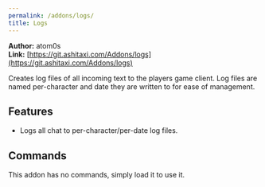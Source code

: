 ```yaml
---
permalink: /addons/logs/
title: Logs
---
```


**Author:** atom0s<br/>
**Link:** [https://git.ashitaxi.com/Addons/logs](https://git.ashitaxi.com/Addons/logs)

Creates log files of all incoming text to the players game client. Log files are named per-character and date they are written to for ease of management.

## Features

  * Logs all chat to per-character/per-date log files.

## Commands

This addon has no commands, simply load it to use it.